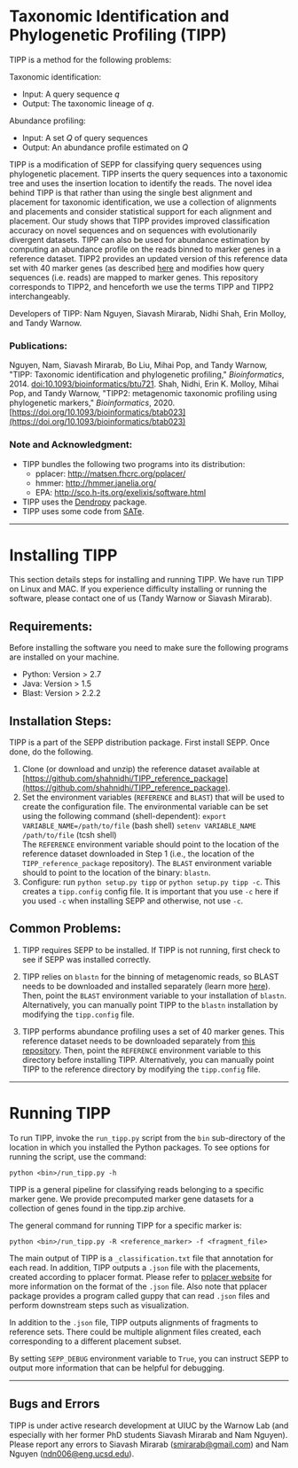 Taxonomic Identification and Phylogenetic Profiling (TIPP)
==========================================================
TIPP is a method for the following problems:

Taxonomic identification:
+ Input: A query sequence *q*
+ Output: The taxonomic lineage of *q*.

Abundance profiling:
+ Input: A set *Q* of query sequences
+ Output: An abundance profile estimated on *Q*

TIPP is a modification of SEPP for classifying query sequences using phylogenetic placement. TIPP inserts the query sequences into a taxonomic tree and uses the insertion location to identify the reads. The novel idea behind TIPP is that rather than using the single best alignment and placement for taxonomic identification, we use a collection of alignments and placements and consider statistical support for each alignment and placement. Our study shows that TIPP provides improved classification accuracy on novel sequences and on sequences with evolutionarily divergent datasets. TIPP can also be used for abundance estimation by computing an abundance profile on the reads binned to marker genes in a reference dataset. TIPP2 provides an updated version of this reference data set with 40 marker genes (as described [here](https://github.com/shahnidhi/TIPP_reference_package) and modifies how query sequences (i.e. reads) are mapped to marker genes. This repository corresponds to TIPP2, and henceforth we use the terms TIPP and TIPP2 interchangeably.

Developers of TIPP: Nam Nguyen, Siavash Mirarab, Nidhi Shah, Erin Molloy, and Tandy Warnow.

### Publications:
Nguyen, Nam, Siavash Mirarab, Bo Liu, Mihai Pop, and Tandy Warnow, "TIPP: Taxonomic identification and phylogenetic profiling," *Bioinformatics*, 2014. [doi:10.1093/bioinformatics/btu721](http://bioinformatics.oxfordjournals.org/content/30/24/3548.full.pdf).
Shah, Nidhi, Erin K. Molloy, Mihai Pop, and Tandy Warnow, "TIPP2: metagenomic taxonomic profiling using phylogenetic markers," *Bioinformatics*, 2020. [https://doi.org/10.1093/bioinformatics/btab023](https://doi.org/10.1093/bioinformatics/btab023)



### Note and Acknowledgment: 
- TIPP bundles the following two programs into its distribution:
	- pplacer: http://matsen.fhcrc.org/pplacer/
	- hmmer: http://hmmer.janelia.org/
	- EPA: http://sco.h-its.org/exelixis/software.html
- TIPP uses the [Dendropy](http://pythonhosted.org/DendroPy/) package. 
- TIPP uses some code from [SATe](http://phylo.bio.ku.edu/software/sate/sate.html).

-------------------------------------

Installing TIPP
===============
This section details steps for installing and running TIPP. We have run TIPP on Linux and MAC. If you experience difficulty installing or running the software, please contact one of us (Tandy Warnow or Siavash Mirarab).

Requirements:
-------------
Before installing the software you need to make sure the following programs are installed on your machine.

- Python: Version > 2.7 
- Java: Version > 1.5
- Blast: Version > 2.2.2

Installation Steps:
-------------------
TIPP is a part of the SEPP distribution package. First install SEPP. Once done, do the following. 

1. Clone (or download and unzip) the reference dataset available at [https://github.com/shahnidhi/TIPP_reference_package](https://github.com/shahnidhi/TIPP_reference_package).
2. Set the environment variables (`REFERENCE` and `BLAST`) that will be used to create the configuration file. The environmental variable can be set using the following command (shell-dependent):
    `export VARIABLE_NAME=/path/to/file` (bash shell)
    `setenv VARIABLE_NAME /path/to/file` (tcsh shell)  
    The `REFERENCE` environment variable should point to the location of the reference dataset downloaded in Step 1 (i.e., the location of the `TIPP_reference_package` repository). The `BLAST` environment variable should to point to the location of the binary: `blastn`.
3. Configure: run `python setup.py tipp` or `python setup.py tipp -c`. This  creates a `tipp.config` config file. It is important that you use `-c` here if you used `-c` when installing SEPP and otherwise, not use `-c`. 


Common Problems:
----------------
1. TIPP requires SEPP to be installed. If TIPP is not running, first check to see if SEPP was installed correctly.

2. TIPP relies on `blastn` for the binning of metagenomic reads, so BLAST needs to be downloaded and installed separately (learn more [here](http://blast.ncbi.nlm.nih.gov/Blast.cgi?PAGE_TYPE=BlastDocs&DOC_TYPE=Download)). Then, point the `BLAST` environment variable to your installation of `blastn`. Alternatively, you can manually point TIPP to the `blastn` installation by modifying the `tipp.config` file. 

3. TIPP performs abundance profiling uses a set of 40 marker genes.  This reference dataset needs to be downloaded separately from [this repository](https://github.com/shahnidhi/TIPP_reference_package). Then, point the `REFERENCE` environment variable to this directory before installing TIPP. Alternatively, you can manually point TIPP to the reference directory by modifying the `tipp.config` file. 

---------------------------------------------

Running TIPP
============
To run TIPP, invoke the `run_tipp.py` script from the `bin` sub-directory of the location in which you installed the Python packages. To see options for running the script, use the command:

`python <bin>/run_tipp.py -h`

TIPP is a general pipeline for classifying reads belonging to a specific marker gene.  We provide precomputed marker gene datasets for a collection of genes found in the tipp.zip archive.  

The general command for running TIPP for a specific marker is:

`python <bin>/run_tipp.py -R <reference_marker> -f <fragment_file>`

The main output of TIPP is a `_classification.txt` file that annotation for each read. In addition, TIPP outputs a `.json` file with the placements, created according to pplacer format. Please refer to [pplacer website](http://matsen.github.com/pplacer/generated_rst/pplacer.html#json-format-specification) for more information on the format of the `.json` file. Also note that pplacer package provides a program called guppy that can read `.json` files and perform downstream steps such as visualization.

In addition to the `.json` file, TIPP outputs alignments of fragments to reference sets. There could be multiple alignment files created, each corresponding to a different placement subset. 

By setting `SEPP_DEBUG` environment variable to `True`, you can instruct SEPP to output more information that can be helpful for debugging.  

---------------------------------------------
Bugs and Errors
---------------------------------------------
TIPP is under active research development at UIUC by the Warnow Lab (and especially with her former PhD students Siavash Mirarab and Nam Nguyen). Please report any errors to Siavash Mirarab (smirarab@gmail.com) and Nam Nguyen (ndn006@eng.ucsd.edu).

